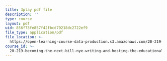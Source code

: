 ```yaml
---
title: 3play pdf file
description: ''
type: course
layout: pdf
uid: 856f73fe857f42fbcd79218dc2722ef9
file_type: application/pdf
file_location: >-
  https://open-learning-course-data-production.s3.amazonaws.com/20-219-becoming-the-next-bill-nye-writing-and-hosting-the-educational-show-january-iap-2015/856f73fe857f42fbcd79218dc2722ef9_rt3EMeJ0lDQ.pdf
course_id: >-
  20-219-becoming-the-next-bill-nye-writing-and-hosting-the-educational-show-january-iap-2015
---
```

